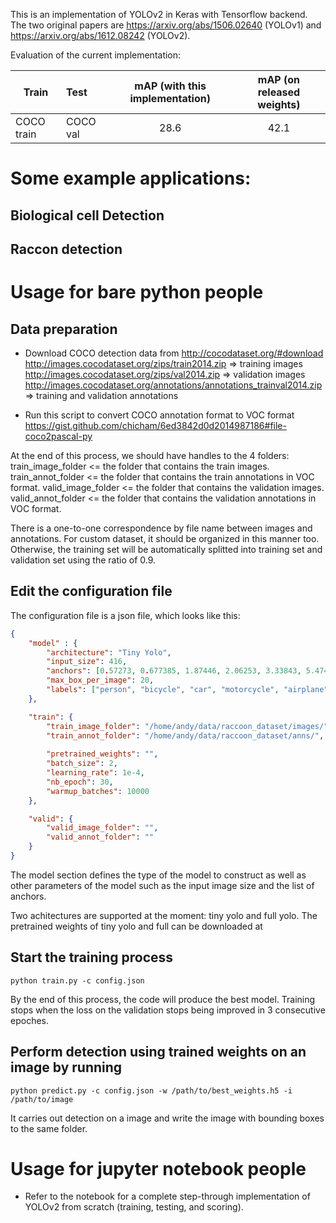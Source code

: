 This is an implementation of YOLOv2 in Keras with Tensorflow backend. The two original papers are https://arxiv.org/abs/1506.02640 (YOLOv1) and https://arxiv.org/abs/1612.08242 (YOLOv2).

Evaluation of the current implementation:

| Train        | Test          | mAP (with this implementation) | mAP (on released weights) |
| -------------|:--------------|:------------------------:|:-------------------------:|
| COCO train   | COCO val      | 28.6 |    42.1 |

# Some example applications:
## Biological cell Detection

## Raccon detection

# Usage for bare python people
## Data preparation
+ Download COCO detection data from http://cocodataset.org/#download
    http://images.cocodataset.org/zips/train2014.zip => training images
    http://images.cocodataset.org/zips/val2014.zip => validation images
    http://images.cocodataset.org/annotations/annotations_trainval2014.zip => training and validation annotations
    
+ Run this script to convert COCO annotation format to VOC format
    https://gist.github.com/chicham/6ed3842d0d2014987186#file-coco2pascal-py

At the end of this process, we should have handles to the 4 folders:
    train_image_folder <= the folder that contains the train images.
    train_annot_folder <= the folder that contains the train annotations in VOC format.
    valid_image_folder <= the folder that contains the validation images.
    valid_annot_folder <= the folder that contains the validation annotations in VOC format.
    
There is a one-to-one correspondence by file name between images and annotations. For custom dataset, it should be organized in this manner too. Otherwise, the training set will be automatically splitted into training set and validation set using the ratio of 0.9.

## Edit the configuration file
The configuration file is a json file, which looks like this:

```json
{
    "model" : {
        "architecture": "Tiny Yolo",
        "input_size": 416,
        "anchors": [0.57273, 0.677385, 1.87446, 2.06253, 3.33843, 5.47434, 7.88282, 3.52778, 9.77052, 9.16828],
        "max_box_per_image": 20,        
        "labels": ["person", "bicycle", "car", "motorcycle", "airplane", "bus", "train", "truck", "boat", "traffic light", "fire hydrant", "stop sign", "parking meter", "bench", "bird", "cat", "dog", "horse", "sheep", "cow", "elephant", "bear", "zebra", "giraffe", "backpack", "umbrella", "handbag", "tie", "suitcase", "frisbee", "skis", "snowboard", "sports ball", "kite", "baseball bat", "baseball glove", "skateboard", "surfboard", "tennis racket", "bottle", "wine glass", "cup", "fork", "knife", "spoon", "bowl", "banana", "apple", "sandwich", "orange", "broccoli", "carrot", "hot dog", "pizza", "donut", "cake", "chair", "couch", "potted plant", "bed", "dining table", "toilet", "tv", "laptop", "mouse", "remote", "keyboard", "cell phone", "microwave", "oven", "toaster", "sink", "refrigerator", "book", "clock", "vase", "scissors", "teddy bear", "hair drier", "toothbrush"]
    },

    "train": {
        "train_image_folder": "/home/andy/data/raccoon_dataset/images/",
        "train_annot_folder": "/home/andy/data/raccoon_dataset/anns/",      
          
        "pretrained_weights": "",
        "batch_size": 2,
        "learning_rate": 1e-4,
        "nb_epoch": 30,
        "warmup_batches": 10000
    },

    "valid": {
        "valid_image_folder": "",
        "valid_annot_folder": ""
    }
}
```

The model section defines the type of the model to construct as well as other parameters of the model such as the input image size and the list of anchors.

Two achitectures are supported at the moment: tiny yolo and full yolo. The pretrained weights of tiny yolo and full can be downloaded at 

## Start the training process

`python train.py -c config.json`

By the end of this process, the code will produce the best model. Training stops when the loss on the validation stops being improved in 3 consecutive epoches.

## Perform detection using trained weights on an image by running
`python predict.py -c config.json -w /path/to/best_weights.h5 -i /path/to/image`

It carries out detection on a image and write the image with bounding boxes to the same folder.

# Usage for jupyter notebook people

+ Refer to the notebook for a complete step-through implementation of YOLOv2 from scratch (training, testing, and scoring).
